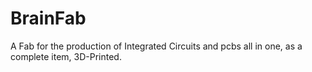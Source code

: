 #  BrainFab
A Fab for the production of Integrated Circuits and pcbs all in one, as a complete item, 3D-Printed.
